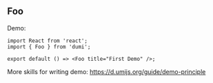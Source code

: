 ## Foo

Demo:

```tsx
import React from 'react';
import { Foo } from 'dumi';

export default () => <Foo title="First Demo" />;
```

More skills for writing demo: https://d.umijs.org/guide/demo-principle
